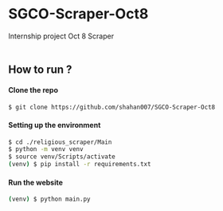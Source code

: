 # SGCO-Scraper-Oct8
Internship project Oct 8 Scraper
<br><br>

## How to run ?

#### Clone the repo
```bash
$ git clone https://github.com/shahan007/SGCO-Scraper-Oct8
```

#### Setting up the environment
```bash
$ cd ./religious_scraper/Main
$ python -m venv venv
$ source venv/Scripts/activate
(venv) $ pip install -r requirements.txt
```

#### Run the website
```bash
(venv) $ python main.py
```



